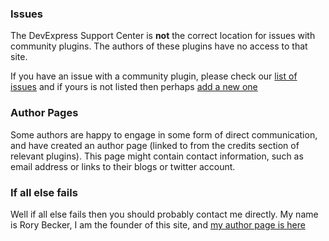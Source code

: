 ### Issues ###
The DevExpress Support Center is **not** the correct location for issues with community plugins. The authors of these plugins have no access to that site.

If you have an issue with a community plugin, please check our [list of issues](http://code.google.com/p/dxcorecommunityplugins/issues/list) and if yours is not listed then perhaps [add a new one](http://code.google.com/p/dxcorecommunityplugins/issues/entry)

### Author Pages ###
Some authors are happy to engage in some form of direct communication, and have created an author page (linked to from the credits section of relevant plugins). This page might contain contact information, such as email address or links to their blogs or twitter account.

### If all else fails ###
Well if all else fails then you should probably contact me directly. My name is Rory Becker, I am the founder of this site, and [my author page is here](RoryBecker.md)